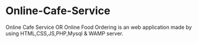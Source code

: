 # Online-Cafe-Service
Online Cafe Service OR Online Food Ordering is an web application made by using HTML,CSS,JS,PHP,Mysql & WAMP server.
